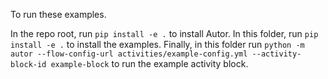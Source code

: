 To run these examples.

In the repo root, run `pip install -e .` to install Autor.
In this folder, run `pip install -e .` to install the examples.
Finally, in this folder run 
`python -m autor --flow-config-url activities/example-config.yml --activity-block-id example-block`
to run the example activity block.